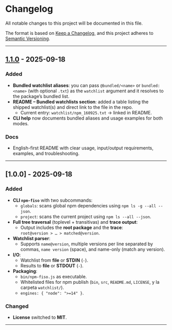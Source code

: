 # Changelog
All notable changes to this project will be documented in this file.

The format is based on [Keep a Changelog](https://keepachangelog.com/en/1.1.0/),
and this project adheres to [Semantic Versioning](https://semver.org/spec/v2.0.0.html).

---

## [1.1.0] - 2025-09-18
### Added
- **Bundled watchlist aliases**: you can pass `@bundled/<name>` or `bundled:<name>` (with optional `.txt`) as the `watchlist` argument and it resolves to the package’s bundled list.
- **README – Bundled watchlists section**: added a table listing the shipped watchlist(s) and direct link to the file in the repo.
  - Current entry: `watchlist/npm_160925.txt` → linked in README.
- **CLI help** now documents bundled aliases and usage examples for both modes.

### Docs
- English-first README with clear usage, input/output requirements, examples, and troubleshooting.

---

## [1.0.0] - 2025-09-18
### Added
- **CLI `npm-fiso`** with two subcommands:
  - `globals`: scans global npm dependencies using `npm ls -g --all --json`.
  - `project`: scans the current project using `npm ls --all --json`.
- **Full tree traversal** (toplevel + transitivas) and **trace output**:
  - Output includes the **root package** and the **trace**:  
    `root@version > … > matched@version`.
- **Watchlist parser**:
  - Supports `name@version`, multiple versions per line separated by commas, `name version` (space), and name-only (match any version).
- **I/O**:
  - Watchlist from **file** or **STDIN** (`-`).
  - Results to **file** or **STDOUT** (`-`).
- **Packaging**:
  - `bin/npm-fiso.js` as executable.
  - Whitelisted files for npm publish (`bin`, `src`, `README.md`, `LICENSE`, y la carpeta `watchlist/`).
  - `engines: { "node": ">=14" }`.

### Changed
- **License** switched to **MIT**.

---

[1.1.0]: https://github.com/dani-b-g/npm-fiso/compare/v1.0.0...v1.1.0